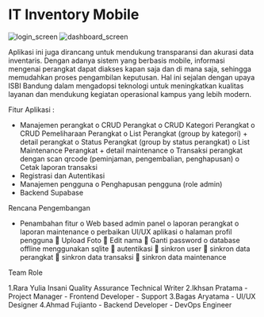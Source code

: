 # IT Inventory Mobile
![login_screen](https://github.com/user-attachments/assets/89a13b6e-e91c-42c2-bb3c-842013a17c9f)
![dashboard_screen](https://github.com/user-attachments/assets/1521f97c-5536-4a49-b57c-f957d32a0004)

Aplikasi ini juga dirancang untuk mendukung transparansi dan akurasi data inventaris. 
Dengan adanya sistem yang berbasis mobile, informasi mengenai perangkat dapat diakses kapan saja dan di mana saja, sehingga memudahkan proses pengambilan keputusan. 
Hal ini sejalan dengan upaya ISBI Bandung dalam mengadopsi teknologi untuk meningkatkan kualitas layanan dan mendukung kegiatan operasional kampus yang lebih modern.

Fitur Aplikasi :
-	Manajemen perangkat
  o	CRUD Perangkat 
  o	CRUD Kategori Perangkat
  o	CRUD Pemeliharaan Perangkat
  o	List Perangkat (group by kategori) + detail perangkat
  o	Status Perangkat (group by status perangkat)
  o	List Maintenance Perangkat + detail maintenance 
  o	Transaksi perangkat dengan scan qrcode (peminjaman, pengembalian, penghapusan)
  o	Cetak laporan transaksi
-	Registrasi dan Autentikasi 
-	Manajemen pengguna
  o	Penghapusan pengguna (role admin)
-	Backend Supabase

Rencana Pengembangan 
-	Penambahan fitur 
  o	Web based admin panel
  o	laporan perangkat
  o	laporan maintenance
  o	perbaikan UI/UX aplikasi
  o	halaman profil pengguna
    	Upload Foto
    	Edit nama
    	Ganti password
  o	database offline menggunakan sqlite
    	autentikasi
    	sinkron user
    	sinkron data perangkat
    	sinkron data transaksi
    	sinkron data maintenance


Team Role 

1.Rara Yulia Insani
  Quality Assurance
  Technical Writer
2.⁠Ikhsan Pratama
    -  Project Manager
    -  Frontend Developer
    -  Support 
3.Bagas Aryatama
    -  UI/UX Designer
4.Ahmad Fujianto
    -  Backend Developer
    -  DevOps Engineer
